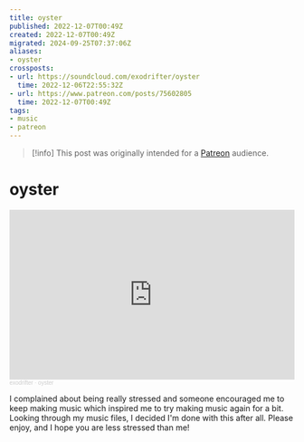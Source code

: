```yaml
---
title: oyster
published: 2022-12-07T00:49Z
created: 2022-12-07T00:49Z
migrated: 2024-09-25T07:37:06Z
aliases:
- oyster
crossposts:
- url: https://soundcloud.com/exodrifter/oyster
  time: 2022-12-06T22:55:32Z
- url: https://www.patreon.com/posts/75602805
  time: 2022-12-07T00:49Z
tags:
- music
- patreon
---
```


> [!info]
> This post was originally intended for a [Patreon](../tags/patreon.md) audience.

# oyster

<iframe width="100%" height="300" scrolling="no" frameborder="no" allow="autoplay" src="https://w.soundcloud.com/player/?url=https%3A//api.soundcloud.com/tracks/1397573467&color=%23ff5500&auto_play=false&hide_related=false&show_comments=true&show_user=true&show_reposts=false&show_teaser=true&visual=true"></iframe><div style="font-size: 10px; color: #cccccc;line-break: anywhere;word-break: normal;overflow: hidden;white-space: nowrap;text-overflow: ellipsis; font-family: Interstate,Lucida Grande,Lucida Sans Unicode,Lucida Sans,Garuda,Verdana,Tahoma,sans-serif;font-weight: 100;"><a href="https://soundcloud.com/exodrifter" title="exodrifter" target="_blank" style="color: #cccccc; text-decoration: none;">exodrifter</a> · <a href="https://soundcloud.com/exodrifter/oyster" title="oyster" target="_blank" style="color: #cccccc; text-decoration: none;">oyster</a></div>

I complained about being really stressed and someone encouraged me to keep making music which inspired me to try making music again for a bit. Looking through my music files, I decided I'm done with this after all. Please enjoy, and I hope you are less stressed than me!

